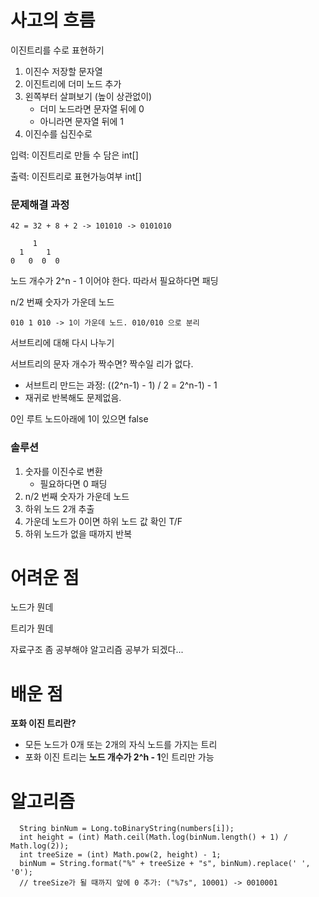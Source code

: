 # 사고의 흐름
이진트리를 수로 표현하기
1. 이진수 저장할 문자열
2. 이진트리에 더미 노드 추가
3. 왼쪽부터 살펴보기 (높이 상관없이)
   - 더미 노드라면 문자열 뒤에 0
   - 아니라면 문자열 뒤에 1
4. 이진수를 십진수로

입력: 이진트리로 만들 수 담은 int[]

출력: 이진트리로 표현가능여부 int[]

### 문제해결 과정

    42 = 32 + 8 + 2 -> 101010 -> 0101010

         1
      1     1
    0   0  0  0

노드 개수가 2^n - 1 이어야 한다. 따라서 필요하다면 패딩

n/2 번째 숫자가 가운데 노드

    010 1 010 -> 1이 가운데 노드. 010/010 으로 분리

서브트리에 대해 다시 나누기

서브트리의 문자 개수가 짝수면? 짝수일 리가 없다.
- 서브트리 만드는 과정:
((2^n-1) - 1) / 2 = 2^n-1) - 1
- 재귀로 반복해도 문제없음.

0인 루트 노드아래에 1이 있으면 false

### 솔루션

1. 숫자를 이진수로 변환
   - 필요하다면 0 패딩
2. n/2 번째 숫자가 가운데 노드
3. 하위 노드 2개 추출
4. 가운데 노드가 0이면 하위 노드 값 확인 T/F
5. 하위 노드가 없을 때까지 반복



# 어려운 점

노드가 뭔데

트리가 뭔데

자료구조 좀 공부해야 알고리즘 공부가 되겠다...

# 배운 점


**포화 이진 트리란?**
- 모든 노드가 0개 또는 2개의 자식 노드를 가지는 트리
- 포화 이진 트리는 **노드 개수가 2^h - 1**인 트리만 가능


# 알고리즘

      String binNum = Long.toBinaryString(numbers[i]);
      int height = (int) Math.ceil(Math.log(binNum.length() + 1) / Math.log(2));
      int treeSize = (int) Math.pow(2, height) - 1;
      binNum = String.format("%" + treeSize + "s", binNum).replace(' ', '0');
      // treeSize가 될 때까지 앞에 0 추가: ("%7s", 10001) -> 0010001
